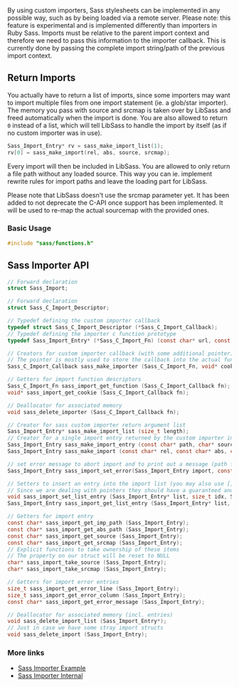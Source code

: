 By using custom importers, Sass stylesheets can be implemented in any possible way, such as by being loaded via a remote
server. Please note: this feature is experimental and is implemented differently than importers in Ruby Sass. Imports
must be relative to the parent import context and therefore we need to pass this information to the importer callback.
This is currently done by passing the complete import string/path of the previous import context.

## Return Imports

You actually have to return a list of imports, since some importers may want to import multiple files from one import
statement (ie. a glob/star importer). The memory you pass with source and srcmap is taken over by LibSass and freed
automatically when the import is done. You are also allowed to return `0` instead of a list, which will tell LibSass to
handle the import by itself (as if no custom importer was in use).

```C
Sass_Import_Entry* rv = sass_make_import_list(1);
rv[0] = sass_make_import(rel, abs, source, srcmap);
```

Every import will then be included in LibSass. You are allowed to only return a file path without any loaded source.
This way you can ie. implement rewrite rules for import paths and leave the loading part for LibSass.

Please note that LibSass doesn't use the srcmap parameter yet. It has been added to not deprecate the C-API once support
has been implemented. It will be used to re-map the actual sourcemap with the provided ones.

### Basic Usage

```C
#include "sass/functions.h"
```

## Sass Importer API

```C
// Forward declaration
struct Sass_Import;

// Forward declaration
struct Sass_C_Import_Descriptor;

// Typedef defining the custom importer callback
typedef struct Sass_C_Import_Descriptor (*Sass_C_Import_Callback);
// Typedef defining the importer c function prototype
typedef Sass_Import_Entry* (*Sass_C_Import_Fn) (const char* url, const char* prev, void* cookie);

// Creators for custom importer callback (with some additional pointer)
// The pointer is mostly used to store the callback into the actual function
Sass_C_Import_Callback sass_make_importer (Sass_C_Import_Fn, void* cookie);

// Getters for import function descriptors
Sass_C_Import_Fn sass_import_get_function (Sass_C_Import_Callback fn);
void* sass_import_get_cookie (Sass_C_Import_Callback fn);

// Deallocator for associated memory
void sass_delete_importer (Sass_C_Import_Callback fn);

// Creator for sass custom importer return argument list
Sass_Import_Entry* sass_make_import_list (size_t length);
// Creator for a single import entry returned by the custom importer inside the list
Sass_Import_Entry sass_make_import_entry (const char* path, char* source, char* srcmap);
Sass_Import_Entry sass_make_import (const char* rel, const char* abs, char* source, char* srcmap);

// set error message to abort import and to print out a message (path from existing object is used in output)
Sass_Import_Entry sass_import_set_error(Sass_Import_Entry import, const char* message, size_t line, size_t col);

// Setters to insert an entry into the import list (you may also use [] access directly)
// Since we are dealing with pointers they should have a guaranteed and fixed size
void sass_import_set_list_entry (Sass_Import_Entry* list, size_t idx, Sass_Import_Entry entry);
Sass_Import_Entry sass_import_get_list_entry (Sass_Import_Entry* list, size_t idx);

// Getters for import entry
const char* sass_import_get_imp_path (Sass_Import_Entry);
const char* sass_import_get_abs_path (Sass_Import_Entry);
const char* sass_import_get_source (Sass_Import_Entry);
const char* sass_import_get_srcmap (Sass_Import_Entry);
// Explicit functions to take ownership of these items
// The property on our struct will be reset to NULL
char* sass_import_take_source (Sass_Import_Entry);
char* sass_import_take_srcmap (Sass_Import_Entry);

// Getters for import error entries
size_t sass_import_get_error_line (Sass_Import_Entry);
size_t sass_import_get_error_column (Sass_Import_Entry);
const char* sass_import_get_error_message (Sass_Import_Entry);

// Deallocator for associated memory (incl. entries)
void sass_delete_import_list (Sass_Import_Entry*);
// Just in case we have some stray import structs
void sass_delete_import (Sass_Import_Entry);
```

### More links

- [Sass Importer Example](api-importer-example.md)
- [Sass Importer Internal](api-importer-internal.md)

